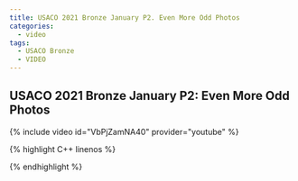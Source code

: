 ```yaml
---
title: USACO 2021 Bronze January P2. Even More Odd Photos
categories:
  - video
tags:
  - USACO Bronze
  - VIDEO 
---
```

  
## USACO 2021 Bronze January P2: Even More Odd Photos  
  
{% include video id="VbPjZamNA40" provider="youtube" %}
  
  
{% highlight C++ linenos %}
  
{% endhighlight %}  

